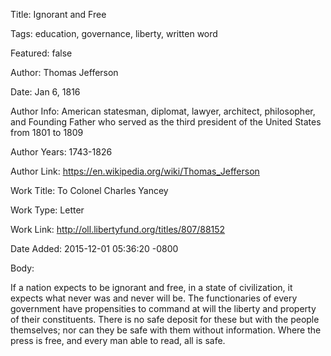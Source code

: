 Title:  Ignorant and Free

Tags:   education, governance, liberty, written word

Featured: false

Author: Thomas Jefferson

Date:   Jan 6, 1816

Author Info: American statesman, diplomat, lawyer, architect, philosopher, and Founding Father who served as the third president of the United States from 1801 to 1809

Author Years: 1743-1826

Author Link: https://en.wikipedia.org/wiki/Thomas_Jefferson

Work Title: To Colonel Charles Yancey

Work Type: Letter

Work Link: http://oll.libertyfund.org/titles/807/88152

Date Added: 2015-12-01 05:36:20 -0800

Body: 

If a nation expects to be ignorant and free, in a state of civilization, it expects what never was and never will be. The functionaries of every government have propensities to command at will the liberty and property of their constituents. There is no safe deposit for these but with the people themselves; nor can they be safe with them without information. Where the press is free, and every man able to read, all is safe.

